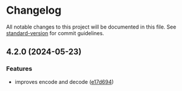 # Changelog

All notable changes to this project will be documented in this file. See [standard-version](https://github.com/conventional-changelog/standard-version) for commit guidelines.

## 4.2.0 (2024-05-23)


### Features

* improves encode and decode ([e17d694](https://github.com/alelltech/azdo-utils-kit/commit/e17d69455ae8bd1a29b787761ab7ca0b302dfaa3))
